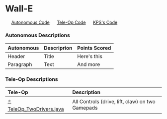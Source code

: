 # Wall-E

&nbsp;&nbsp;&nbsp;&nbsp;&nbsp;[Autonomous Code](https://github.com/sisters-of-the-motherboard-7444/PowerPlay-2023/tree/main/TeamCode/src/main/java/org/firstinspires/ftc/teamcode/Auto)
&nbsp;&nbsp;&nbsp;&nbsp;&nbsp;[Tele-Op Code](https://github.com/sisters-of-the-motherboard-7444/PowerPlay-2023/tree/main/TeamCode/src/main/java/org/firstinspires/ftc/teamcode/TeleOp)
&nbsp;&nbsp;&nbsp;&nbsp;&nbsp;[KPS's Code](https://github.com/sisters-of-the-motherboard-7444/PowerPlay-2023/tree/main/TeamCode/src/main/java/org/firstinspires/ftc/teamcode/KPS)


### Autonomous Descriptions

| Autonomous | Descriprion | Points Scored |
| :---        | :---  | :--- |
| Header      | Title       | Here's this   |
| Paragraph   | Text        | And more      |

### Tele-Op Descriptions

| Tele-Op | Description | 
| :--- | :--- | 
| [⭐ TeleOp_TwoDrivers.java](https://github.com/sisters-of-the-motherboard-7444/PowerPlay-2023/blob/main/TeamCode/src/main/java/org/firstinspires/ftc/teamcode/TeleOp/%E2%AD%90%20TeleOp_TwoDrivers.java) | All Controls (drive, lift, claw) on two Gamepads |
